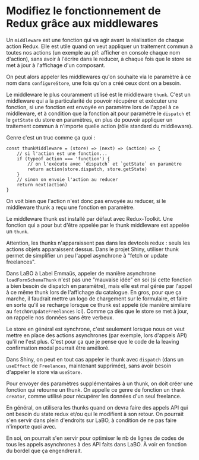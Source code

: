 # Modifiez le fonctionnement de Redux grâce aux middlewares

Un `middleware` est une fonction qui va agir avant la réalisation de chaque action Redux.
Elle est utile quand on veut appliquer un traitement commun à toutes nos actions (un exemple au pif: afficher en console chaque nom d'action), sans avoir à l'écrire dans le reducer, à chaque fois que le store se met à jour à l'affichage d'un composant.

On peut alors appeler les middlewares qu'on souhaite via le paramètre à ce nom dans `configureStore`, une fois qu'on a créé ceux dont on a besoin.

Le middleware le plus couramment utilisé est le middleware `thunk`. C'est un middleware qui a la particularité de pouvoir récupérer et exécuter une fonction, si une fonction est envoyée en paramètre lors de l'appel à ce middleware, et à condition que la fonction ait pour paramètre le `dispatch` et le `getState` du store en paramètres, en plus de pouvoir appliquer un traitement commun à n'importe quelle action (rôle standard du middleware).

Genre c'est un truc comme ça quoi :

```JS
const thunkMiddleware = (store) => (next) => (action) => {
    // si l'action est une fonction...
    if (typeof action === 'function') {
        // on l'exécute avec `dispatch` et `getState` en paramètre
        return action(store.dispatch, store.getState)
    }
    // sinon on envoie l'action au reducer
    return next(action)
}
```

On voit bien que l'action n'est donc pas envoyée au reducer, si le middleware thunk a reçu une fonction en paramètre.

Le middleware thunk est installé par défaut avec Redux-Toolkit. Une fonction qui a pour but d'être appelée par le thunk middleware est appelée un `thunk`.

Attention, les thunks n'apparaissent pas dans les devtools redux : seuls les actions objets apparaissent dessus.
Dans le projet Shiny, utiliser thunk permet de simplifier un peu l'appel asynchrone à "fetch or update freelances".

Dans LaBO à Label Emmaüs, appeler de manière asynchrone `loadFormSchemaThunk` n'est pas une "mauvaise idée" en soi (si cette fonction a bien besoin de dispatch en paramètre), mais elle est mal gérée par l'appel à ce même thunk lors de l'affichage du catalogue. En gros, pour que ça marche, il faudrait mettre un logo de chargement sur le formulaire, et faire en sorte qu'il se recharge lorsque ce thunk est appelé (de manière similaire au `fetchOrUpdateFreelances` ici). Comme ça dès que le store se met à jour, on rappelle nos données sans être verbeux.

Le store en général est synchrone, c'est seulement lorsque nous on veut mettre en place des actions asynchrones (par exemple, lors d'appels API) qu'il ne l'est plus. C'est pour ça que je pense que le code de la leaving confirmation modal pourrait être amélioré.

Dans Shiny, on peut en tout cas appeler le thunk avec `dispatch` (dans un `useEffect` de `Freelances`, maintenant supprimée), sans avoir besoin d'appeler le store via `useStore`.

Pour envoyer des paramètres supplémentaires à un thunk, on doit créer une fonction qui retourne un thunk. On appelle ce genre de fonction un `thunk creator`, comme utilisé pour récupérer les données d'un seul freelance.

En général, on utilisera les thunks quand on devra faire des appels API qui ont besoin du state redux et/ou qui le modifient à son retour.
On pourrait s'en servir dans plein d'endroits sur LaBO, à condition de ne pas faire n'importe quoi avec.

En soi, on pourrait s'en servir pour optimiser le nb de lignes de codes de tous les appels asynchrones à des API faits dans LaBO. À voir en fonction du bordel que ça engendrerait.